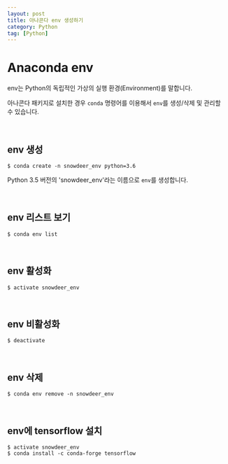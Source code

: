 ```yaml
---
layout: post
title: 아나콘다 env 생성하기
category: Python
tag: [Python]
---
```

# Anaconda env

env는 Python의 독립적인 가상의 실행 환경(Environment)를 말합니다.

아나콘다 패키지로 설치한 경우 `conda` 명령어를 이용해서 `env`를 생성/삭제 및 관리할 수 있습니다.

<br>

## env 생성

~~~
$ conda create -n snowdeer_env python=3.6
~~~

Python 3.5 버전의 'snowdeer_env'라는 이름으로 `env`를 생성합니다.

<br>

## env 리스트 보기

~~~
$ conda env list
~~~

<br>

## env 활성화

~~~
$ activate snowdeer_env
~~~

<br>

## env 비활성화

~~~
$ deactivate
~~~

<br>

## env 삭제

~~~
$ conda env remove -n snowdeer_env
~~~

<br>

## env에 tensorflow 설치

~~~
$ activate snowdeer_env
$ conda install -c conda-forge tensorflow
~~~